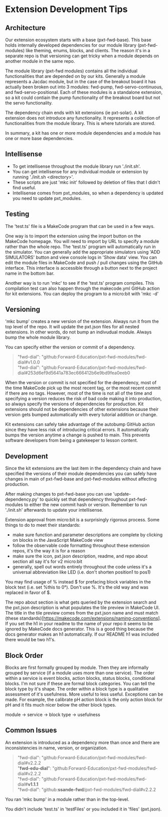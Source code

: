 # Extension Development Tips

## Architecture

Our extension ecosystem starts with a base (pxt-fwd-base). This base holds internally developed dependencies for our module library (pxt-fwd-modules) like theming, enums, blocks, and clients. The reason it's in a separate repo is that versioning can get tricky when a module depends on another module in the same repo.

The module library (pxt-fwd modules) contains all the individual functionalities that are depended on by our kits. Generally a module represents a Jacdac module, but in the case of the breakout board it has actually been broken out into 3 modules: fwd-pump, fwd-servo-continuous, and fwd-servo-positional. Each of these modules is a standalone extension, so a kit could contiain the pump functionality of the breakout board but not the servo functionality.

The dependency chain ends with kit extensions (ie pxt-solar). A kit extension does not introduce any functionality. It represents a collection of functionalities from the module library. This is where tutorials are stored.

In summary, a kit has one or more module dependencies and a module has one or more base dependencies.

## Intellisense

-   To get intellisense throughout the module library run './init.sh'.
-   You can get intellisense for any individual module or extension by running './init.sh \<directory\>'.
-   These scripts are just 'mkc init' followed by deletion of files that I didn't find useful.
-   Intellisense comes from pxt_modules, so when a dependency is updated you need to update pxt_modules.

## Testing

The 'test.ts' file is a MakeCode program that can be used in a few ways.

One way is to import the extension using the import button on the MakeCode homepage. You will need to import by URL to specify a module rather than the whole repo. The 'test.ts' program will automatically run in the simulator. You can generally add the appropriate simulators using 'ADD SIMULATORS' button and view console logs in 'Show data' view. You can edit the module files in MakeCode and push / pull changes using the GitHub interface. This interface is accessible through a button next to the project name in the bottom bar.

Another way is to run 'mkc' to see if the 'test.ts' program compiles. This compilation test can also happen through the makecode.yml GitHub action for kit extensions. You can deploy the program to a micro:bit with 'mkc -d'

## Versioning

'mkc bump' creates a new version of the extension. Always run it from the top level of the repo. It will update the pxt.json files for all nested extensions. In other words, do not bump an indivudual module. Always bump the whole module library.

You can specify either the version or commit of a dependency.

> "fwd-dial": "github:Forward-Education/pxt-fwd-modules/fwd-dial#v1.0.0</br>
> "fwd-dial": "github:Forward-Education/pxt-fwd-modules/fwd-dial#253d6ef9d5641a783ec666412b6e9bd9fea0eeb0

When the version or commit is not specified for the dependency, most of the time MakeCode pick up the most recent tag, or the most recent commit if there are no tags. However, most of the time is not all of the time and specifying a version reduces the risk of bad code making it into production, so always specify the versions of dependencies for production. Kit extensions should not be dependencies of other extensions because their version gets bumped automatically with every tutorial addition or change.

Kit extensions can safely take advantage of the autobump GitHub action since they have less risk of introducing critical errors. It automatically bumps the version anytime a change is pushed to main. This prevents software developers from being a gatekeeper to lesson content.

## Development

Since the kit extensions are the last item in the dependency chain and have specified the versions of their module dependencies you can safely have changes in main of pxt-fwd-base and pxt-fwd-modules without affecting production.

After making changes to pxt-fwd-base you can use 'update-dependency.py' to quickly set that dependency throughout pxt-fwd-modules to either the new commit hash or version. Remember to run './init.sh' afterwards to update your intellisense.

Extension approval from micro:bit is a surprisingly rigorous process. Some things to do to meet their standards:

-   make sure function and parameter descriptions are complete by clicking on blocks in the JavaScript MakeCode view
-   follow the observable code formatting throughout these extension repos, it's the way it is for a reason
-   make sure the icon, pxt.json description, readme, and repo about section all say it's for v2 micro:bit
-   generally, spell out words entirely throughout the code unless it's a universal abbreviation like LED (i.e. don't shorten position1 to pos1)

You may find usage of \% instead \$ for prefacing block variables in the block text (i.e. set \%this to 0°). Don't use \%. It's the old way and was replaced in favor of $.

The repo about section is what gets queried by the extension search and the pxt.json description is what populates the tile preview in MakeCode UI. The title in the tile preview comes from the pxt.json name and must match (these standards)[https://makecode.com/extensions/naming-conventions]. If you set the h1 in your readme to the name of your repo it seems to be ignored by MakeCode docs generator. This is a good thing because the docs generator makes an h1 automatically. If our README h1 was included there would be two h1's.

## Block Order

Blocks are first formally grouped by module. Then they are informally grouped by service (if a module uses more than one service). The order within a service is event blocks, action blocks, status blocks, conditional blocks. I'm not sure if these are formal block categories. You can tell the block type by it's shape. The order within a block type is a qualitative assessment of it's usefulness. More useful to less useful. Exceptions can be made. For example, the calibrate pH action block is the only action block for pH and it fits much nicer below the other block types.

module -> service -> block type -> usefulness

## Common Issues

An extension is introduced as a dependency more than once and there are inconsistencies in name, version, or organization.

> "fwd-dial": "github:Forward-Education/pxt-fwd-modules/fwd-dial#v2.2.2</br>
> "**fwd-edu-dial**": "github:Forward-Education/pxt-fwd-modules/fwd-dial#v2.2.2</br>
> "fwd-dial": "github:Forward-Education/pxt-fwd-modules/fwd-dial#**v1.1.1**</br>
> "fwd-dial": "github:**ssande-fwd**/pxt-fwd-modules/fwd-dial#v2.2.2

You ran 'mkc bump' in a module rather than in the top-level.

You didn't include 'test.ts' in 'testFiles' or you included it in 'files' (pxt.json).
